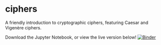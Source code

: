 # ciphers

A friendly introduction to cryptographic ciphers, featuring Caesar and Vigenère ciphers.

Download the Jupyter Notebook, or view the live version below!
[![Binder](https://mybinder.org/badge_logo.svg)](https://mybinder.org/v2/gh/csshen/ciphers/master)
